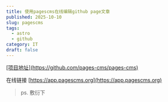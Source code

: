 ```yaml
---
title: 使用pagescms在线编辑github page文章
published: 2025-10-10
slug: pagescms
tags:
  - astro
  - github
category: IT
draft: false
---
```

[\[项目地址\](https://github.com/pages-cms/pages-cms)](https://github.com/pages-cms/pages-cms)

在线链接 [https://app.pagescms.org](https://app.pagescms.org)

> ps. 敷衍下
